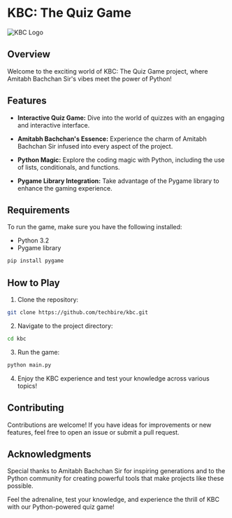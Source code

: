 # KBC: The Quiz Game

![KBC Logo](kbc_logo.png)

## Overview

Welcome to the exciting world of KBC: The Quiz Game project, where Amitabh Bachchan Sir's vibes meet the power of Python!

## Features

- **Interactive Quiz Game:** Dive into the world of quizzes with an engaging and interactive interface.
  
- **Amitabh Bachchan's Essence:** Experience the charm of Amitabh Bachchan Sir infused into every aspect of the project.
 
- **Python Magic:** Explore the coding magic with Python, including the use of lists, conditionals, and functions.
 
- **Pygame Library Integration:** Take advantage of the Pygame library to enhance the gaming experience.


## Requirements

To run the game, make sure you have the following installed:

- Python 3.2
- Pygame library

```bash
pip install pygame
```

## How to Play

1. Clone the repository:

```bash
git clone https://github.com/techbire/kbc.git
```

2. Navigate to the project directory:

```bash
cd kbc
```

3. Run the game:

```bash
python main.py
```

4. Enjoy the KBC experience and test your knowledge across various topics!

## Contributing

Contributions are welcome! If you have ideas for improvements or new features, feel free to open an issue or submit a pull request.

## Acknowledgments

Special thanks to Amitabh Bachchan Sir for inspiring generations and to the Python community for creating powerful tools that make projects like these possible.

Feel the adrenaline, test your knowledge, and experience the thrill of KBC with our Python-powered quiz game!
